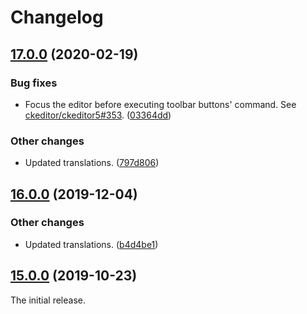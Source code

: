 Changelog
=========

## [17.0.0](https://github.com/ckeditor/ckeditor5-page-break/compare/v16.0.0...v17.0.0) (2020-02-19)

### Bug fixes

* Focus the editor before executing toolbar buttons' command. See [ckeditor/ckeditor5#353](https://github.com/ckeditor/ckeditor5/issues/353). ([03364dd](https://github.com/ckeditor/ckeditor5-page-break/commit/03364dd))

### Other changes

* Updated translations. ([797d806](https://github.com/ckeditor/ckeditor5-page-break/commit/797d806))


## [16.0.0](https://github.com/ckeditor/ckeditor5-page-break/compare/v15.0.0...v16.0.0) (2019-12-04)

### Other changes

* Updated translations. ([b4d4be1](https://github.com/ckeditor/ckeditor5-page-break/commit/b4d4be1))


## [15.0.0](https://github.com/ckeditor/ckeditor5-page-break/tree/v15.0.0) (2019-10-23)

The initial release.
